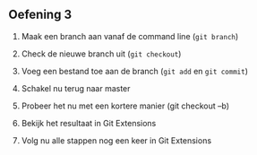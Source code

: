 ## Oefening 3

1. Maak een branch aan vanaf de command line (`git branch`)
1. Check de nieuwe branch uit (`git checkout`)
1. Voeg een bestand toe aan de branch (`git add` en `git commit`)
1. Schakel nu terug naar master 
1. Probeer het nu met een kortere manier (git checkout –b)
1. Bekijk het resultaat in Git Extensions

1. Volg nu alle stappen nog een keer in Git Extensions
